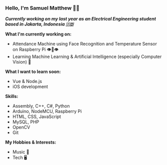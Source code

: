  ### Hello, I'm Samuel Matthew 👋🏻

***Currently working on my last year as an Electrical Engineering student based in Jakarta, Indonesia 🇮🇩***

**What I'm currently working on:**
* Attendance Machine using Face Recognition and Temperature Sensor on Raspberry Pi 👁👄👁
* Learning Machine Learning & Artificial Intelligence (especially Computer Vision) 🤖

**What I want to learn soon:**
* Vue & Node.js 
* iOS development

**Skills:**
* Assembly, C++, C#, Python
* Arduino, NodeMCU, Raspberry Pi
* HTML, CSS, JavaScript
* MySQL, PHP
* OpenCV
* Git

**My Hobbies & Interests:**
* Music 🎹
* Tech 🖥

